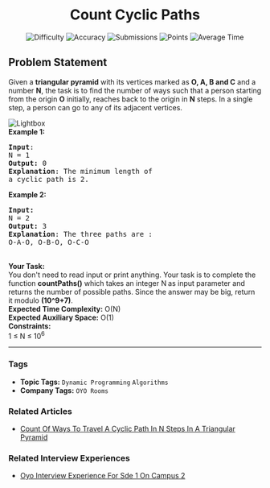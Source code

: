 <h1 align="center">Count Cyclic Paths</h1>

<p align="center">
  <img alt="Difficulty" title="Difficulty" src="https://custom-icon-badges.demolab.com/badge/Difficulty: Medium-1F222E?style=for-the-badge&logoColor=white&logo=fire"/>
  <img alt="Accuracy" title="Accuracy" src="https://custom-icon-badges.demolab.com/badge/Accuracy: 52.24%25-1F222E?style=for-the-badge&logoColor=white&logo=target"/>
  <img alt="Submissions" title="Submissions" src="https://custom-icon-badges.demolab.com/badge/Submissions: 22K+-1F222E?style=for-the-badge&logoColor=white&logo=repo"/>
  <img alt="Points" title="Points" src="https://custom-icon-badges.demolab.com/badge/Points: 4-1F222E?style=for-the-badge&logoColor=white&logo=award"/>
  <img alt="Average Time" title="Average Time" src="https://custom-icon-badges.demolab.com/badge/Average%20Time: N/A-1F222E?style=for-the-badge&logoColor=white&logo=clock"/>
</p>

## Problem Statement

Given a <b>triangular pyramid</b> with its vertices marked as <b>O, A, B and C</b> and a number <b>N</b>, the task is to find the number of ways such that a person starting from the origin <b>O</b> initially, reaches back to the origin in <b>N</b> steps. In a single step, a person can go to any of its adjacent vertices.

<img src="https://media.geeksforgeeks.org/wp-content/uploads/20200520133822/pyramid1.jpg" alt="Lightbox" title=""/>

<br>
<b>Example 1:</b>

<pre><b>Input</b>:
N = 1
<b>Output:</b> 0
<b>Explanation</b>: The minimum length of
a cyclic path is 2.
</pre>

<b>Example 2:</b>

<pre><b>Input:</b>
N = 2
<b>Output: </b>3
<b>Explanation</b>: The three paths are :
O-A-O, O-B-O, O-C-O</pre>

<br>
<b>Your Task:  </b><br>
You don't need to read input or print anything. Your task is to complete the function <b>countPaths()</b> which takes an integer N<b> </b>as input parameter and returns the number of possible paths. Since the answer may be big, return it modulo <b>(10^9+7)</b>. 

<br>
<b>Expected Time Complexity:</b> O(N)<br>
<b>Expected Auxiliary Space:</b> O(1)

<br>
<b>Constraints:</b><br>
1 ≤ N ≤ 10<sup>6</sup>


<hr>

### Tags
- **Topic Tags:** `Dynamic Programming` `Algorithms`
- **Company Tags:** `OYO Rooms`

### Related Articles
- [Count Of Ways To Travel A Cyclic Path In N Steps In A Triangular Pyramid](https://www.geeksforgeeks.org/count-of-ways-to-travel-a-cyclic-path-in-n-steps-in-a-triangular-pyramid/)

### Related Interview Experiences
- [Oyo Interview Experience For Sde 1 On Campus 2](https://www.geeksforgeeks.org/oyo-interview-experience-for-sde-1-on-campus-2/)
